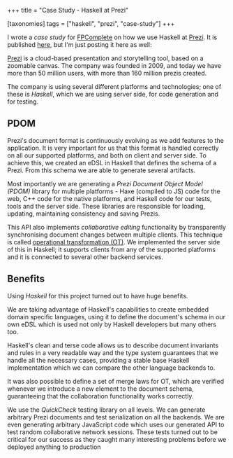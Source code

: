 +++
title = "Case Study - Haskell at Prezi"

[taxonomies]
tags = ["haskell", "prezi", "case-study"]
+++

I wrote a *case study* for [FPComplete](http://www.fpcomplete.com) on how we use Haskell at [Prezi](https://prezi.com). It is published [here](https://www.fpcomplete.com/page/case-study-prezi), but I'm just posting it here as well:

[Prezi](https://prezi.com) is a cloud-based presentation and storytelling tool, based on a zoomable canvas. The company was founded in 2009, and today we have more than 50 million users, with more than 160 million prezis created.

The company is using several different platforms and technologies; one of these is *Haskell*, which we are using server side, for code generation and for testing.

## PDOM
Prezi's document format is continuously evolving as we add features to the application. It is very important for us that this format is handled correctly on all our supported platforms, and both on client and server side. To achieve this, we created an eDSL in Haskell that defines the schema of a Prezi. From this schema we are able to generate several artifacts.

Most importantly we are generating a *Prezi Document Object Model (PDOM)* library for multiple platforms - Haxe (compiled to JS) code for the web, C++ code for the native platforms, and Haskell code for our tests, tools and the server side. These libraries are responsible for loading, updating, maintaining consistency and saving Prezis.

This API also implements *collaborative editing* functionality by transparently synchronising document changes between multiple clients. This technique is called [operational transformation (OT)](https://en.wikipedia.org/wiki/Operational_transformation). We implemented the server side of this in Haskell; it supports clients from any of the supported platforms and it is connected to several other backend services.

## Benefits
Using *Haskell* for this project turned out to have huge benefits.

We are taking advantage of Haskell's capabilities to create embedded domain specific languages, using it to define the document's schema in our own eDSL which is used not only by Haskell developers but many others too.

Haskell's clean and terse code allows us to describe document invariants and rules in a very readable way and the type system guarantees that we handle all the necessary cases, providing a stable base Haskell implementation which we can compare the other language backends to.

It was also possible to define a set of merge laws for OT, which are verified whenever we introduce a new element to the document schema, guaranteeing that the collaboration functionality works correctly.

We use the *QuickCheck* testing library on all levels. We can generate arbitrary Prezi documents and test serialization on all the backends. We are even generating arbitrary JavaScript code which uses our generated API to test random collaborative network sessions. These tests turned out to be critical for our success as they caught many interesting problems before we deployed anything to production

